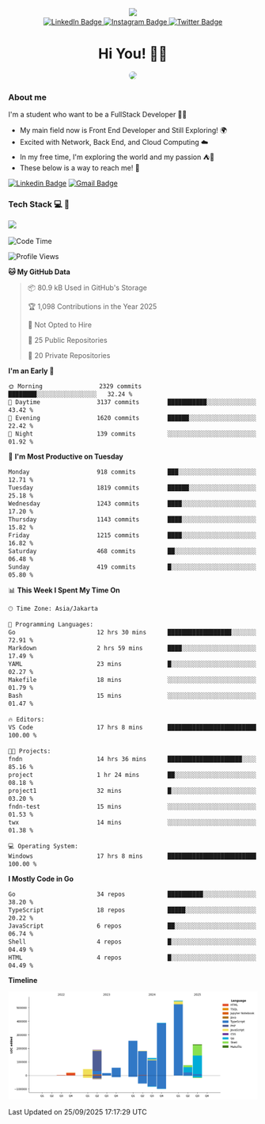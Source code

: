 <div>
  <div id="header" align="center">
      <img src="https://media.giphy.com/media/nFLW7PNGgN3lI68rdv/giphy.gif" width="100"/>
      <div id="badges" style="margin-bottom:20px">
        <a href="https://www.linkedin.com/in/daffadon/">
          <img src="https://img.shields.io/badge/LinkedIn-blue?style=for-the-badge&logo=linkedin&logoColor=white" alt="LinkedIn Badge"/>
        </a>
        <a href="https://www.instagram.com/daffadon_/">
          <img src="https://img.shields.io/badge/Instagram-E4405F?style=for-the-badge&logo=instagram&logoColor=white" alt="Instagram Badge"/>
        </a>
        <a href="https://twitter.com/daffadon_">
          <img src="https://img.shields.io/badge/Twitter-blue?style=for-the-badge&logo=twitter&logoColor=white" alt="Twitter Badge"/>
        </a>
      </div>
    <h1>Hi You! 🙌🙌</h1>
    <img src="https://media.giphy.com/media/rJsMvyk7AHHiW9qKLM/giphy.gif" height=200 style="border-radius:10px" />
  </div>
</div>

### About me

I'm a student who want to be a FullStack Developer 🧑‍💻

- My main field now is Front End Developer and Still Exploring! 🌍
- Excited with Network, Back End, and Cloud Computing ☁️
- In my free time, I'm exploring the world and my passion ⛺🍵
- These below is a way to reach me! 🏃

[![Linkedin Badge](https://skillicons.dev/icons?i=linkedin)](https://www.linkedin.com/in/daffadon)
[![Gmail Badge](https://skillicons.dev/icons?i=gmail)](https://mail.google.com/mail/?view=cm&fs=1&to=daffaputranarendra9@gmail.com)

### Tech Stack 💻 📘

<img src="https://skillicons.dev/icons?i=java,html,css,javascript,typescript,golang,react,next,express,vite,tailwind,mui,prisma,mongodb,mysql,firebase,jest,git,jenkins,docker,kubernetes,github,postman,prometheus,grafana,gcp,vscode,arch,&perline=9"/>

<!--START_SECTION:waka-->
![Code Time](http://img.shields.io/badge/Code%20Time-401%20hrs%2052%20mins-blue)

![Profile Views](http://img.shields.io/badge/Profile%20Views-0-blue)

**🐱 My GitHub Data** 

> 📦 80.9 kB Used in GitHub's Storage 
 > 
> 🏆 1,098 Contributions in the Year 2025
 > 
> 🚫 Not Opted to Hire
 > 
> 📜 25 Public Repositories 
 > 
> 🔑 20 Private Repositories 
 > 
**I'm an Early 🐤** 

```text
🌞 Morning                2329 commits        ████████░░░░░░░░░░░░░░░░░   32.24 % 
🌆 Daytime                3137 commits        ███████████░░░░░░░░░░░░░░   43.42 % 
🌃 Evening                1620 commits        ██████░░░░░░░░░░░░░░░░░░░   22.42 % 
🌙 Night                  139 commits         ░░░░░░░░░░░░░░░░░░░░░░░░░   01.92 % 
```
📅 **I'm Most Productive on Tuesday** 

```text
Monday                   918 commits         ███░░░░░░░░░░░░░░░░░░░░░░   12.71 % 
Tuesday                  1819 commits        ██████░░░░░░░░░░░░░░░░░░░   25.18 % 
Wednesday                1243 commits        ████░░░░░░░░░░░░░░░░░░░░░   17.20 % 
Thursday                 1143 commits        ████░░░░░░░░░░░░░░░░░░░░░   15.82 % 
Friday                   1215 commits        ████░░░░░░░░░░░░░░░░░░░░░   16.82 % 
Saturday                 468 commits         ██░░░░░░░░░░░░░░░░░░░░░░░   06.48 % 
Sunday                   419 commits         █░░░░░░░░░░░░░░░░░░░░░░░░   05.80 % 
```


📊 **This Week I Spent My Time On** 

```text
🕑︎ Time Zone: Asia/Jakarta

💬 Programming Languages: 
Go                       12 hrs 30 mins      ██████████████████░░░░░░░   72.91 % 
Markdown                 2 hrs 59 mins       ████░░░░░░░░░░░░░░░░░░░░░   17.49 % 
YAML                     23 mins             █░░░░░░░░░░░░░░░░░░░░░░░░   02.27 % 
Makefile                 18 mins             ░░░░░░░░░░░░░░░░░░░░░░░░░   01.79 % 
Bash                     15 mins             ░░░░░░░░░░░░░░░░░░░░░░░░░   01.47 % 

🔥 Editors: 
VS Code                  17 hrs 8 mins       █████████████████████████   100.00 % 

🐱‍💻 Projects: 
fndn                     14 hrs 36 mins      █████████████████████░░░░   85.16 % 
project                  1 hr 24 mins        ██░░░░░░░░░░░░░░░░░░░░░░░   08.18 % 
project1                 32 mins             █░░░░░░░░░░░░░░░░░░░░░░░░   03.20 % 
fndn-test                15 mins             ░░░░░░░░░░░░░░░░░░░░░░░░░   01.53 % 
twx                      14 mins             ░░░░░░░░░░░░░░░░░░░░░░░░░   01.38 % 

💻 Operating System: 
Windows                  17 hrs 8 mins       █████████████████████████   100.00 % 
```

**I Mostly Code in Go** 

```text
Go                       34 repos            ██████████░░░░░░░░░░░░░░░   38.20 % 
TypeScript               18 repos            █████░░░░░░░░░░░░░░░░░░░░   20.22 % 
JavaScript               6 repos             ██░░░░░░░░░░░░░░░░░░░░░░░   06.74 % 
Shell                    4 repos             █░░░░░░░░░░░░░░░░░░░░░░░░   04.49 % 
HTML                     4 repos             █░░░░░░░░░░░░░░░░░░░░░░░░   04.49 % 
```



**Timeline**

![Lines of Code chart](https://raw.githubusercontent.com/Daffadon/Daffadon/main/assets/bar_graph.png)


 Last Updated on 25/09/2025 17:17:29 UTC
<!--END_SECTION:waka-->
